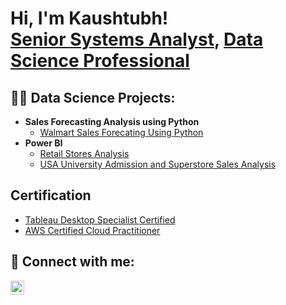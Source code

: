 <h1>Hi, I'm Kaushtubh! <br/><a href="https://github.com/joshmadakor1">Senior Systems Analyst</a>, <a href="https://www.linkedin.com/in/joshmadakor/">Data Science Professional</a>

<h2>👨‍💻 Data Science Projects:</h2>

- <b>Sales Forecasting Analysis using Python</b>
  - [Walmart Sales Forecating Using Python](https://github.com/joshmadakor1/Algorithms-Practice)
- <b>Power BI</b>
  - [Retail Stores Analysis](https://github.com/joshmadakor1/4chan-Image-Analysis-Middleware-C964)
  - [USA University Admission and Superstore Sales Analysis](https://github.com/joshmadakor1/4chan-Image-Analysis-Middleware-C964)
    
<h2>Certification</h2>

- [Tableau Desktop Specialist Certified](https://www.youtube.com/watch?v=a83ASGn_V_s)
- [AWS Certified Cloud Practitioner](https://www.youtube.com/watch?v=uHy3oM7NnoU)

<h2> 🤳 Connect with me:</h2>

[<img align="left" alt="JoshMadakor | LinkedIn" width="22px" src="https://cdn.jsdelivr.net/npm/simple-icons@v3/icons/linkedin.svg" />][linkedin]

[linkedin]: https://linkedin.com/in/joshmadakor

<!--
**joshmadakor1/joshmadakor1** is a ✨ _special_ ✨ repository because its `README.md` (this file) appears on your GitHub profile.

Here are some ideas to get you started:

- 🔭 I’m currently working on ...
- 🌱 I’m currently learning ...
- 👯 I’m looking to collaborate on ...
- 🤔 I’m looking for help with ...
- 💬 Ask me about ...
- 📫 How to reach me: ...
- 😄 Pronouns: ...
- ⚡ Fun fact: ...
-->

